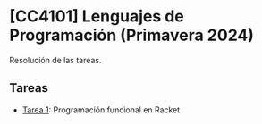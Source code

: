 # [CC4101] Lenguajes de Programación (Primavera 2024)
Resolución de las tareas.

## Tareas

- [Tarea 1](Tarea_1/): Programación funcional en Racket
